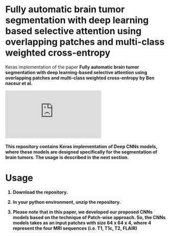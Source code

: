 # Fully automatic brain tumor segmentation with deep learning based selective attention using overlapping patches and multi-class weighted cross-entropy
Keras implementation of the paper <b>Fully automatic brain tumor segmentation with deep learning-based selective attention using overlapping patches and multi-class weighted cross-entropy<b> by  Ben naceur et al.

![The model architecture](https://github.com/MostefaBen/Fully-automatic-brain-tumor-segmentation-with-deep-learning-based-selective-attention/blob/master/Graphical%20abstract.pdf)


This repository contains Keras implementation of Deep CNNs models, where these models are designed specifically for the segmentation of brain tumors. The usage is described in the next section.


# Usage
1. Download the repository.

2. In your python environment, unzip the repository.

3. Please note that in this paper, we developed our proposed CNNs models based on the technique of Patch-wise approach. So, the CNNs models takes as an input patches with size 64 x 64 x 4, where 4 represent the four MRI sequences (i.e. T1, T1c, T2, FLAIR)
